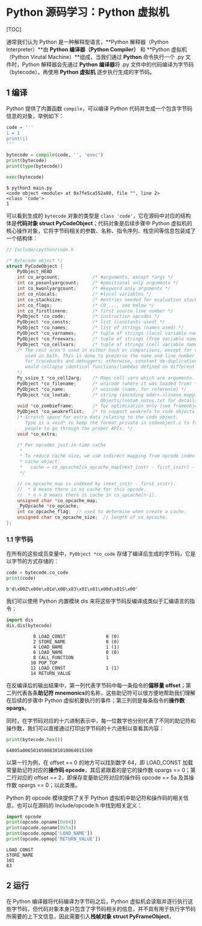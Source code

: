 # Python 源码学习：Python 虚拟机

[TOC]

通常我们认为 Python 是一种解释型语言，**Python 解释器（Python Interpreter）**由 **Python 编译器（Python Compiler）** 和 **Python 虚拟机（Python Virutal Machine）**组成，当我们通过 **Python** 命令执行一个 .py 文件时，Python 解释器会先通过 **Python 编译器**将 .py 文件中的代码编译为字节码（bytecode），再使用 **Python 虚拟机** 逐步执行生成的字节码。

## 1 编译

Python 提供了内置函数 `compile`，可以编译 Python 代码并生成一个包含字节码信息的对象，举例如下：

```python
code = '''
i = 1
print(i)
'''

bytecode = compile(code, '', 'exec')
print(bytecode)
print(type(bytecode))

exec(bytecode)
```

```shell
$ python3 main.py 
<code object <module> at 0x7fe5ca552a80, file "", line 2>
<class 'code'>
1
```

可以看到生成的 `bytecode` 对象的类型是 `class 'code'`，它在源码中对应的结构体是**代码对象 struct PyCodeObject**；代码对象是后续步骤中 Python 虚拟机的核心操作对象，它将字节码相关的参数、名称、指令序列、栈空间等信息包装成了一个结构体：

```c
// Include/cpython/code.h

/* Bytecode object */
struct PyCodeObject {
    PyObject_HEAD
    int co_argcount;            /* #arguments, except *args */
    int co_posonlyargcount;     /* #positional only arguments */
    int co_kwonlyargcount;      /* #keyword only arguments */
    int co_nlocals;             /* #local variables */
    int co_stacksize;           /* #entries needed for evaluation stack */
    int co_flags;               /* CO_..., see below */
    int co_firstlineno;         /* first source line number */
    PyObject *co_code;          /* instruction opcodes */
    PyObject *co_consts;        /* list (constants used) */
    PyObject *co_names;         /* list of strings (names used) */
    PyObject *co_varnames;      /* tuple of strings (local variable names) */
    PyObject *co_freevars;      /* tuple of strings (free variable names) */
    PyObject *co_cellvars;      /* tuple of strings (cell variable names) */
    /* The rest aren't used in either hash or comparisons, except for co_name,
       used in both. This is done to preserve the name and line number
       for tracebacks and debuggers; otherwise, constant de-duplication
       would collapse identical functions/lambdas defined on different lines.
    */
    Py_ssize_t *co_cell2arg;    /* Maps cell vars which are arguments. */
    PyObject *co_filename;      /* unicode (where it was loaded from) */
    PyObject *co_name;          /* unicode (name, for reference) */
    PyObject *co_lnotab;        /* string (encoding addr<->lineno mapping) See
                                   Objects/lnotab_notes.txt for details. */
    void *co_zombieframe;       /* for optimization only (see frameobject.c) */
    PyObject *co_weakreflist;   /* to support weakrefs to code objects */
    /* Scratch space for extra data relating to the code object.
       Type is a void* to keep the format private in codeobject.c to force
       people to go through the proper APIs. */
    void *co_extra;

    /* Per opcodes just-in-time cache
     *
     * To reduce cache size, we use indirect mapping from opcode index to
     * cache object:
     *   cache = co_opcache[co_opcache_map[next_instr - first_instr] - 1]
     */

    // co_opcache_map is indexed by (next_instr - first_instr).
    //  * 0 means there is no cache for this opcode.
    //  * n > 0 means there is cache in co_opcache[n-1].
    unsigned char *co_opcache_map;
    _PyOpcache *co_opcache;
    int co_opcache_flag;  // used to determine when create a cache.
    unsigned char co_opcache_size;  // length of co_opcache.
};
```

### 1.1 字节码

在所有的这些成员变量中，`PyObject *co_code` 存储了编译后生成的字节码，它是以字节的方式存储的：

```python
code = bytecode.co_code
print(code)
```

```shell
b'd\x00Z\x00e\x01e\x00\x83\x01\x01\x00d\x01S\x00'
```

我们可以使用 Python 内置模块 dis 来将这些字节码反编译成类似于汇编语言的指令：

```python
import dis
dis.dis(bytecode)
```

```shell
          0 LOAD_CONST               0 (0)
          2 STORE_NAME               0 (0)
          4 LOAD_NAME                1 (1)
          6 LOAD_NAME                0 (0)
          8 CALL_FUNCTION            1
         10 POP_TOP
         12 LOAD_CONST               1 (1)
         14 RETURN_VALUE
```

在反编译后的输出结果中，第一列代表字节码中每一条指令的**偏移量 offset**；第二列代表各条**助记符 mnemonics**的名称，这些助记符可以很方便地帮助我们理解在后续的步骤中 Python 虚拟机要执行的事件；第三列则是每条指令的**操作数 opargs**。

同时，在字节码对应的十六进制表示中，每一位数字也分别代表了不同的助记符和操作数，我们可以直接通过打印出字节码的十六进制以查看其内容：

```python
print(bytecode.hex())
```

```shell
64005a00650165008301010064015300
```

以第一行为例，在 offset == 0 的地方可以找到数字 64，即 LOAD_CONST 加载常量助记符对应的**操作码 opcode**，其后紧跟着的是它的操作数 opargs == 0；第二行对应的 offset == 2，即保存变量助记符对应的操作码 opcode == 5a 及其操作数 opargs == 0；以此类推。

Python 的 opcode 模块提供了关于 Python 虚拟机中助记符和操作码的相关信息，也可以在源码的 Include/opcode.h 中找到相关定义：

```python
import opcode
print(opcode.opname[0x64])
print(opcode.opname[0x5a])
print(opcode.opmap['LOAD_NAME'])
print(opcode.opmap['RETURN_VALUE'])
```

```shell
LOAD_CONST
STORE_NAME
101
83
```

<!-- 回到刚才的例子中，我们可以将反编译生成的指令分为两部分，分别对应用于反编译变量 `code` 中的两行代码；第一部分 `i = 1`

```shell
          0 LOAD_CONST               0 (0)
          2 STORE_NAME               0 (0)
          4 LOAD_NAME                1 (1)
          6 LOAD_NAME                0 (0)
          8 CALL_FUNCTION            1
         10 POP_TOP
         12 LOAD_CONST               1 (1)
         14 RETURN_VALUE
``` -->

## 2 运行

在 Python 编译器将代码编译为字节码之后，Python 虚拟机会读取并逐行执行这些字节码，但代码对象本身只包含了字节码相关的信息，并不具有用于执行字节码所需要的上下文信息，因此需要引入**栈帧对象 struct PyFrameObject**，



















































